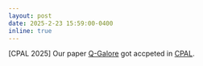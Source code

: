 ```yaml
---
layout: post
date: 2025-2-23 15:59:00-0400
inline: true
---
```



[CPAL 2025] Our paper [Q-Galore](https://arxiv.org/abs/2407.08296) got accpeted in [CPAL](https://cpal.cc/).

